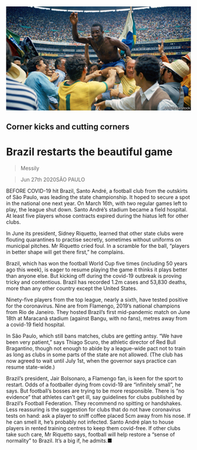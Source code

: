 ![](./images/20200627_AMP502.jpg)

## Corner kicks and cutting corners

# Brazil restarts the beautiful game

> Messily

> Jun 27th 2020SÃO PAULO

BEFORE COVID-19 hit Brazil, Santo André, a football club from the outskirts of São Paulo, was leading the state championship. It hoped to secure a spot in the national one next year. On March 16th, with two regular games left to play, the league shut down. Santo André’s stadium became a field hospital. At least five players whose contracts expired during the hiatus left for other clubs.

In June its president, Sidney Riquetto, learned that other state clubs were flouting quarantines to practise secretly, sometimes without uniforms on municipal pitches. Mr Riquetto cried foul. In a scramble for the ball, “players in better shape will get there first,” he complains.

Brazil, which has won the football World Cup five times (including 50 years ago this week), is eager to resume playing the game it thinks it plays better than anyone else. But kicking off during the covid-19 outbreak is proving tricky and contentious. Brazil has recorded 1.2m cases and 53,830 deaths, more than any other country except the United States.

Ninety-five players from the top league, nearly a sixth, have tested positive for the coronavirus. Nine are from Flamengo, 2019’s national champions from Rio de Janeiro. They hosted Brazil’s first mid-pandemic match on June 18th at Maracanã stadium (against Bangu, with no fans), metres away from a covid-19 field hospital.

In São Paulo, which still bans matches, clubs are getting antsy. “We have been very patient,” says Thiago Scuro, the athletic director of Red Bull Bragantino, though not enough to abide by a league-wide pact not to train as long as clubs in some parts of the state are not allowed. (The club has now agreed to wait until July 1st, when the governor says practice can resume state-wide.)

Brazil’s president, Jair Bolsonaro, a Flamengo fan, is keen for the sport to restart. Odds of a footballer dying from covid-19 are “infinitely small”, he says. But football’s bosses are trying to be more responsible. There is “no evidence” that athletes can’t get ill, say guidelines for clubs published by Brazil’s Football Federation. They recommend no spitting or handshakes. Less reassuring is the suggestion for clubs that do not have coronavirus tests on hand: ask a player to sniff coffee placed 5cm away from his nose. If he can smell it, he’s probably not infected. Santo André plan to house players in rented training centres to keep them covid-free. If other clubs take such care, Mr Riquetto says, football will help restore a “sense of normality” to Brazil. It’s a big if, he admits.■